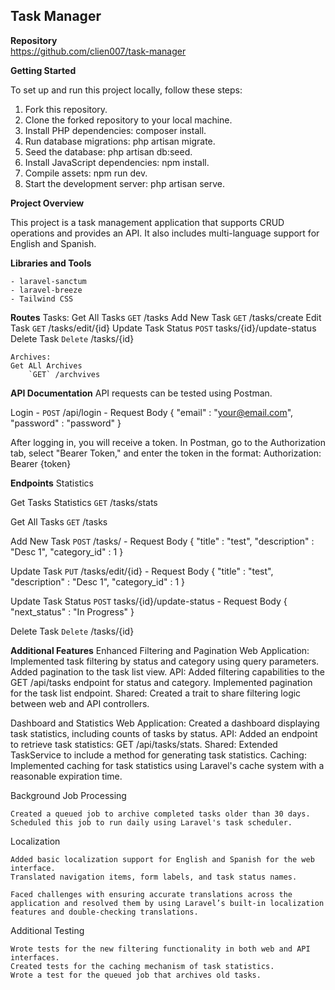 ## Task Manager

**Repository**  
https://github.com/clien007/task-manager

**Getting Started**

To set up and run this project locally, follow these steps:

1. Fork this repository.
2. Clone the forked repository to your local machine.
3. Install PHP dependencies: composer install.
4. Run database migrations: php artisan migrate.
5. Seed the database: php artisan db:seed.
6. Install JavaScript dependencies: npm install.
7. Compile assets: npm run dev.
8. Start the development server: php artisan serve.

**Project Overview**

This project is a task management application that supports CRUD operations and provides an API. It also includes multi-language support for English and Spanish.

**Libraries and Tools**

    - laravel-sanctum
    - laravel-breeze
    - Tailwind CSS

**Routes**
    Tasks:
    Get All Tasks
        `GET` /tasks
    Add New Task
       `GET` /tasks/create
    Edit Task
        `GET` /tasks/edit/{id}
    Update Task Status
        `POST` tasks/{id}/update-status
    Delete Task
        `Delete` /tasks/{id}

    Archives:
    Get ALl Archives
        `GET` /archvives   

**API Documentation**
API requests can be tested using Postman.

Login
    - `POST` /api/login
    - Request Body
        {
            "email" : "your@email.com",
            "password" : "password" 
        }

After logging in, you will receive a token. In Postman, go to the Authorization tab, select "Bearer Token," and enter the token in the format:
    Authorization: Bearer {token}

**Endpoints**
Statistics

Get Tasks Statistics
    `GET` /tasks/stats

Get All Tasks
    `GET` /tasks

Add New Task
    `POST` /tasks/
        - Request Body
            {
                "title" : "test",
                "description" : "Desc 1",
                "category_id" : 1
            }

Update Task
    `PUT` /tasks/edit/{id}
        - Request Body
            {
                "title" : "test",
                "description" : "Desc 1",
                "category_id" : 1
            }

Update Task Status
    `POST` tasks/{id}/update-status
        - Request Body
            {
                "next_status" : "In Progress"
            }

Delete Task
    `Delete` /tasks/{id}


**Additional Features**
Enhanced Filtering and Pagination
    Web Application:
        Implemented task filtering by status and category using query parameters.
        Added pagination to the task list view.
    API:
        Added filtering capabilities to the GET /api/tasks endpoint for status and category.
        Implemented pagination for the task list endpoint.
    Shared:
        Created a trait to share filtering logic between web and API controllers.

Dashboard and Statistics
    Web Application:
        Created a dashboard displaying task statistics, including counts of tasks by status.
        API:
            Added an endpoint to retrieve task statistics: GET /api/tasks/stats.
        Shared:
            Extended TaskService to include a method for generating task statistics.
        Caching:
            Implemented caching for task statistics using Laravel's cache system with a reasonable expiration time.

Background Job Processing

    Created a queued job to archive completed tasks older than 30 days.
    Scheduled this job to run daily using Laravel's task scheduler.

Localization

    Added basic localization support for English and Spanish for the web interface.
    Translated navigation items, form labels, and task status names.

    Faced challenges with ensuring accurate translations across the application and resolved them by using Laravel’s built-in localization features and double-checking translations.

Additional Testing

    Wrote tests for the new filtering functionality in both web and API interfaces.
    Created tests for the caching mechanism of task statistics.
    Wrote a test for the queued job that archives old tasks.
